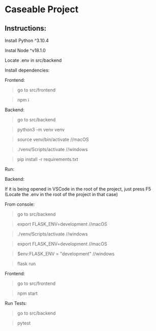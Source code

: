 # Caseable Project

## Instructions:

Install Python ^3.10.4

Instal Node ^v18.1.0

Locate .env in src/backend

Install dependencies:

Frontend:

> go to src/frontend

> npm i

Backend:

> go to src/backend

> python3 -m venv venv

> source venv/bin/activate //macOS

> ./venv/Scripts/activate //windows

> pip install -r requirements.txt

Run:

Backend:

If it is being opened in VSCode in the root of the project, just press F5 (Locate the .env in the root of the project in that case)

From console:

> go to src/backend

> export FLASK_ENV=development //macOS

> ./venv/Scripts/activate //windows

> export FLASK_ENV=development //macOS

> $env:FLASK_ENV = "development" //windows

> flask run

Frontend:

> go to src/frontend

> npm start

Run Tests:

> go to src/backend

> pytest

